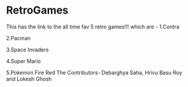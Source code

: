 # RetroGames

This has the link to the all time fav 5 retro games!!! which are -
1.Contra

2.Pacman 

3.Space Invaders

4.Super Mario 

5.Pokemon Fire Red
                   The Contributors-  Debarghya Saha, Hrivu Basu Roy and Lokesh Ghosh

